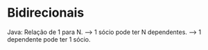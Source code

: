 # Bidirecionais
Java: Relação de 1 para N. 
--> 1 sócio pode ter N dependentes. 
--> 1 dependente pode ter 1 sócio.
